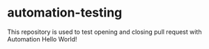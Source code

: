 # automation-testing
This repository is used to test opening and closing pull request with Automation
Hello World!
